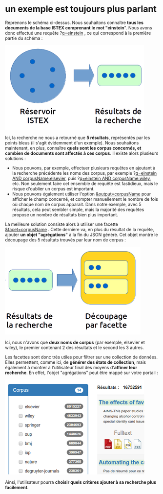 # un exemple est toujours plus parlant

Reprenons le schéma ci-dessus. Nous souhaitons connaître **tous les documents de la base ISTEX comprenant le mot "einstein**". Nous avons donc effectué une requête ?[q=einstein](http://api.istex.fr/document/?q=einstein) , ce qui correspond à la première partie du schéma :

![](../../.gitbook/assets/schemafacets1.png)

Ici, la recherche ne nous a retourné que **5 résultats**, représentés par les points bleus \(il s'agit évidemment d'un exemple\). Nous souhaitons maintenant, en plus, connaître **quels sont les corpus concernés, et combien de documents sont affectés à ces corpus**. Il existe alors plusieurs solutions :

*  Nous pouvons, par exemple, effectuer plusieurs requêtes en ajoutant à la recherche précédente les noms des corpus, par exemple ?[q=einstein AND corpusName:elsevier](http://api.istex.fr/document/?q=einstein%20AND%20corpusName:elsevier), puis ?[q=einstein AND corpusName:wiley](http://api.istex.fr/document/?q=einstein%20AND%20corpusName:wiley), etc. Non seulement faire cet ensemble de requête est fastidieux, mais le risque d'oublier un corpus est important.
*  Nous pouvons également utiliser l'option [&output=corpusName](http://api.istex.fr/document/?q=einstein&output=corpusName) pour afficher le champ concerné, et compter manuellement le nombre de fois où chaque nom de corpus apparait. Dans notre exemple, avec 5 résultats, cela peut sembler simple, mais la majorité des requêtes propose un nombre de résultats bien plus important.

La meilleure solution consiste alors à utiliser une facette [&facet=corpusName](http://api.istex.fr/document/?q=einstein&facet=corpusName) . Cette dernière va, en plus du résultat de la requête, ajouter **un objet "agrégations"** à la fin du JSON généré. Cet objet montre le découpage des 5 résultats trouvés par leur nom de corpus :

![](../../.gitbook/assets/schemafacets2.png)

Ici, nous n'avons que **deux noms de corpus** \(par exemple, elsevier et wiley\), le premier contenant 2 des résultats et le second les 3 autres.

Les facettes sont donc très utiles pour filtrer sur une collection de données. Elles permettent, comme ici, de **générer des états de collection**, mais également à montrer à l'utilisateur final des moyens d'**affiner leur recherche**. En effet, l'objet "agrégations" peut être mappé sur votre portail :

![](../../.gitbook/assets/facetdemo.png)

 Ainsi, l'utilisateur pourra **choisir quels critères ajouter à sa recherche plus facilement**.


